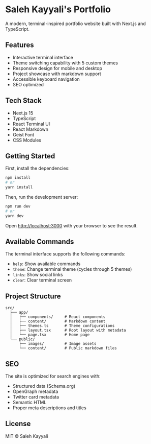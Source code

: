 # Saleh Kayyali's Portfolio

A modern, terminal-inspired portfolio website built with Next.js and TypeScript.

## Features

- Interactive terminal interface
- Theme switching capability with 5 custom themes
- Responsive design for mobile and desktop
- Project showcase with markdown support
- Accessible keyboard navigation
- SEO optimized

## Tech Stack

- Next.js 15
- TypeScript
- React Terminal UI
- React Markdown
- Geist Font
- CSS Modules

## Getting Started

First, install the dependencies:

```bash
npm install
# or
yarn install
```

Then, run the development server:

```bash
npm run dev
# or
yarn dev
```

Open [http://localhost:3000](http://localhost:3000) with your browser to see the result.

## Available Commands

The terminal interface supports the following commands:
- `help`: Show available commands
- `theme`: Change terminal theme (cycles through 5 themes)
- `links`: Show social links
- `clear`: Clear terminal screen

## Project Structure

```
src/
  ├── app/
  │   ├── components/     # React components
  │   ├── content/        # Markdown content
  │   ├── themes.ts       # Theme configurations
  │   ├── layout.tsx      # Root layout with metadata
  │   └── page.tsx        # Home page
  └── public/
      ├── images/         # Image assets
      └── content/        # Public markdown files
```

## SEO

The site is optimized for search engines with:
- Structured data (Schema.org)
- OpenGraph metadata
- Twitter card metadata
- Semantic HTML
- Proper meta descriptions and titles

## License

MIT © Saleh Kayyali
